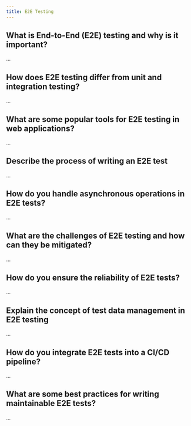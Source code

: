 ```yaml
---
title: E2E Testing
---
```


## What is End-to-End (E2E) testing and why is it important?

...

## How does E2E testing differ from unit and integration testing?

...

## What are some popular tools for E2E testing in web applications?

...

## Describe the process of writing an E2E test

...

## How do you handle asynchronous operations in E2E tests?

...

## What are the challenges of E2E testing and how can they be mitigated?

...

## How do you ensure the reliability of E2E tests?

...

## Explain the concept of test data management in E2E testing

...

## How do you integrate E2E tests into a CI/CD pipeline?

...

## What are some best practices for writing maintainable E2E tests?

...
